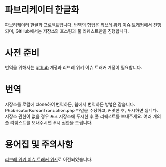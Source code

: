 # 파브리케이터 한글화

파브리케이터 한글화 프로젝트입니다. 번역의 협업은 [리브레 위키 이슈 트래커](https://issue.librewiki.net)에서 진행되며, GitHub에서는 저장소의 호스팅과 풀 리퀘스트만을 진행합니다.

# 사전 준비

번역을 위해서는 [github](https://github.com) 계정과 리브레 위키 이슈 트래커 계정이 필요합니다.

# 번역

저장소를 로컬에 clone하여 번역하든, 웹에서 번역하든 방법은 같습니다. PhabricatorKoreanTranslation.php 파일을 수정하고, 커밋한 후, 푸시하면 됩니다. 저장소 권한이 없을 경우 포크 저장소에 푸시한 후 풀 리퀘스트를 보내주세요. 여러 개의 풀 리퀘스트를 보내주시면 푸시 권한을 드립니다.

# 용어집 및 주의사항
[리브레 위키 이슈 트래커 위키](https://issue.librewiki.net/w/phabricatortranslation/)로 이전되었습니다.
